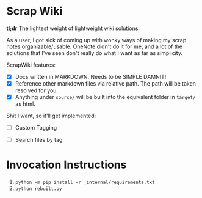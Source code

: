 # Scrap Wiki

**tl;dr** The lightest weight of lightweight wiki solutions. 

As a user, I got sick of coming up with wonky ways of making my scrap notes organizable/usable. OneNote didn't do it for me, and a lot of the solutions that I've seen don't really do what I want as far as simplicity.

ScrapWiki features:

- [x] Docs written in MARKDOWN. Needs to be SIMPLE DAMNIT!
- [x] Reference other markdown files via relative path. The path will be taken resolved for you.
- [x] Anything under `source/` will be built into the equivalent folder in `target/` as html.

Shit I want, so it'll get implemented:
- [ ] Custom Tagging
- [ ] Search files by tag


# Invocation Instructions

1. `python -m pip install -r _internal/requirements.txt`
2. `python rebuilt.py`